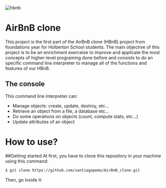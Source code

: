 ![hbnb](https://github.com/santiagopemo/AirBnB_clone/blob/master/.img_dir/hbnb.png)

# AirBnB clone
This project is the first part of the AirBnB clone (HBnB) project
from foundations year for Holberton School students.
The main objective of this project is to be an enrichment exerceise
to improve and applicate the most concepts of higher-level programing
done before and consists to do an specific command line interpreter
to manage all of the functions and features of our HBnB.

## The console
This command line interpreter can:

* Manage objects: create, update, destroy, etc...
* Retrieve an object from a file, a database etc...
* Do some operations on objects (count, compute stats, etc...)
* Update attributes of an object

# How to use?
##Getting started
At first, you have to clone this repository in your machine using this command:

```bash
$ git clone https://github.com/santiagopemo/AirBnB_clone.git
```

Then, go inside it:

